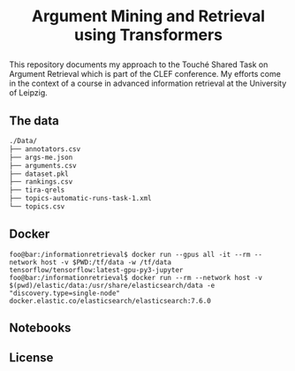 <h1 align="center">
<p>Argument Mining and Retrieval using Transformers</p>
</h1>

This repository documents my approach to the Touché Shared Task on Argument Retrieval which is part of the CLEF conference. My efforts come in the context of a course in advanced information retrieval at the University of Leipzig.

## The data
```bash
./Data/
├── annotators.csv
├── args-me.json
├── arguments.csv
├── dataset.pkl
├── rankings.csv
├── tira-qrels
├── topics-automatic-runs-task-1.xml
└── topics.csv
```



## Docker

```console
foo@bar:/informationretrieval$ docker run --gpus all -it --rm --network host -v $PWD:/tf/data -w /tf/data tensorflow/tensorflow:latest-gpu-py3-jupyter
foo@bar:/informationretrieval$ docker run --rm --network host -v $(pwd)/elastic/data:/usr/share/elasticsearch/data -e "discovery.type=single-node" docker.elastic.co/elasticsearch/elasticsearch:7.6.0

```

## Notebooks


## License
